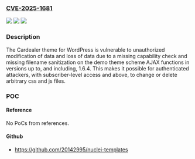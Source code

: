 ### [CVE-2025-1681](https://cve.mitre.org/cgi-bin/cvename.cgi?name=CVE-2025-1681)
![](https://img.shields.io/static/v1?label=Product&message=Car%20Dealer%20Automotive%20WordPress%20Theme%20%E2%80%93%20Responsive&color=blue)
![](https://img.shields.io/static/v1?label=Version&message=*%3C%3D%201.6.4%20&color=brighgreen)
![](https://img.shields.io/static/v1?label=Vulnerability&message=CWE-862%20Missing%20Authorization&color=brighgreen)

### Description

The Cardealer theme for WordPress is vulnerable to unauthorized modification of data and loss of data due to a missing capability check and missing filename sanitization on the demo theme scheme AJAX functions in versions up to, and including, 1.6.4. This makes it possible for authenticated attackers, with subscriber-level access and above, to change or delete arbitrary css and js files.

### POC

#### Reference
No PoCs from references.

#### Github
- https://github.com/20142995/nuclei-templates

